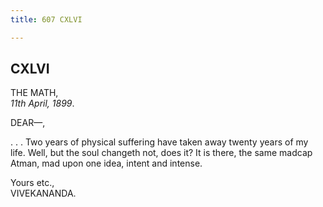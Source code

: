 ```yaml
---
title: 607 CXLVI

---
```

  



## CXLVI

THE MATH,  
*11th April, 1899*.

DEAR—,

. . . Two years of physical suffering have taken away twenty years of my
life. Well, but the soul changeth not, does it? It is there, the same
madcap Atman, mad upon one idea, intent and intense.

Yours etc.,  
VIVEKANANDA.